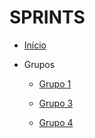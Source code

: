 # SPRINTS

* [Início](/)

-  Grupos

    - [Grupo 1](/sprints/grupo1/) 

 

    - [Grupo 3](/sprints/grupo3/)



    - [Grupo 4](/sprints/grupo4/)
